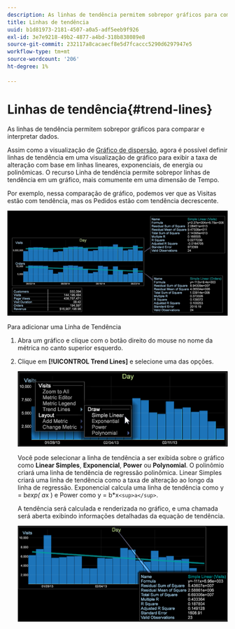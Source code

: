 ```yaml
---
description: As linhas de tendência permitem sobrepor gráficos para comparar e interpretar dados.
title: Linhas de tendência
uuid: b1d81973-2181-4507-a0a5-adf5eeb9f926
exl-id: 3e7e9218-49b2-4877-a4bd-318b838089e8
source-git-commit: 232117a8cacaecf8e5d7fcaccc5290d6297947e5
workflow-type: tm+mt
source-wordcount: '206'
ht-degree: 1%

---
```


# Linhas de tendência{#trend-lines}

As linhas de tendência permitem sobrepor gráficos para comparar e interpretar dados.

Assim como a visualização de [Gráfico de dispersão](https://experienceleague.adobe.com/docs/data-workbench/using/client/analysis-visualizations/c-scat-plots.html), agora é possível definir linhas de tendência em uma visualização de gráfico para exibir a taxa de alteração com base em linhas lineares, exponenciais, de energia ou polinômicas. O recurso Linha de tendência permite sobrepor linhas de tendência em um gráfico, mais comumente em uma dimensão de Tempo.

Por exemplo, nessa comparação de gráfico, podemos ver que as Visitas estão com tendência, mas os Pedidos estão com tendência decrescente.

![](assets/trend_line.png)

Para adicionar uma Linha de Tendência

1. Abra um gráfico e clique com o botão direito do mouse no nome da métrica no canto superior esquerdo.
1. Clique em **[!UICONTROL Trend Lines]** e selecione uma das opções.

   ![](assets/trend_line_graph.png)

   Você pode selecionar a linha de tendência a ser exibida sobre o gráfico como **Linear Simples**, **Exponencial**, **Power** ou **Polynomial**. O polinômio criará uma linha de tendência de regressão polinômica. Linear Simples criará uma linha de tendência como a taxa de alteração ao longo da linha de regressão. Exponencial calcula uma linha de tendência como y = b*exp( a*x ) e Power como y = b*x`<sup>a</sup>`.

   A tendência será calculada e renderizada no gráfico, e uma chamada será aberta exibindo informações detalhadas da equação de tendência.

   ![](assets/trend_line_detail.png)
